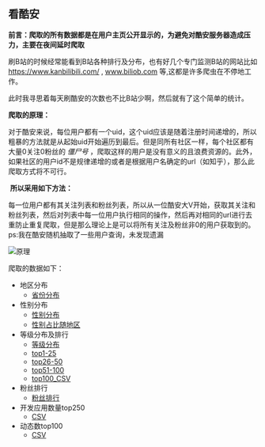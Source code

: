 ## 看酷安

**前言：爬取的所有数据都是在用户主页公开显示的，为避免对酷安服务器造成压力，主要在夜间延时爬取**



刷B站的时候经常能看到B站各种排行及分布，也有好几个专门监测B站的网站比如 https://www.kanbilibili.com/ , www.biliob.com 等,这都是许多爬虫在不停地工作。

此时我寻思着每天刷酷安的次数也不比B站少啊，然后就有了这个简单的统计。

**爬取的原理：**

​	对于酷安来说，每位用户都有一个uid，这个uid应该是随着注册时间递增的，所以粗暴的方法就是从起始uid开始遍历到最后。但是同所有社区一样，每个社区都有大量0关注0粉丝的 *僵尸号* ，爬取这样的用户是没有意义的且浪费资源的。此外，如果社区的用户id不是规律递增的或者是根据用户名确定的url（如知乎），那么此爬取方式将不可行。

​	**所以采用如下方法：**

​	每一位用户都有其关注列表和粉丝列表，所以从一位酷安大V开始，获取其关注和粉丝列表，然后对列表中每一位用户执行相同的操作，然后再对相同的url进行去重防止重复爬取，但是那么理论上是可以将所有关注及粉丝非0的用户获取到的。ps:我在酷安随机抽取了一些用户查询，未发现遗漏

![原理](https://raw.githubusercontent.com/Exmlyshy/cool/master/coolapk/cool.gif)

爬取的数据如下：

- 地区分布
  - [省份分布](https://exmlyshy.github.io/cool/coolapk/province/)
- 性别分布
  - [性别分布](https://exmlyshy.github.io/cool/coolapk/gender)
  - [性别占比随地区](https://exmlyshy.github.io/cool/coolapk/gender/gender_by_province/)
- 等级分布及排行
  - [等级分布](https://exmlyshy.github.io/cool/coolapk/level/)
  - [top1-25](https://exmlyshy.github.io/cool/coolapk/level/top100/top1-25/)
  - [top26-50](https://exmlyshy.github.io/cool/coolapk/level/top100/top26-50/)
  - [top51-100](https://exmlyshy.github.io/cool/coolapk/level/top100/top51-100/)
  - [top100_CSV](https://github.com/Exmlyshy/cool/blob/master/coolapk/level/top100/top100.csv)
- 粉丝排行
  - [粉丝排行](https://exmlyshy.github.io/cool/coolapk/fans/)
- 开发应用数量top250
  - [CSV](https://github.com/Exmlyshy/cool/blob/master/coolapk/developer/developer.csv)
- 动态数top100
  - [CSV](https://github.com/Exmlyshy/cool/blob/master/coolapk/feed/feed_top100.csv)

